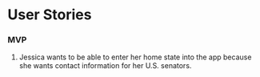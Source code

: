 # User Stories

### MVP

1. Jessica wants to be able to enter her home state into the app because she wants contact information for her U.S. senators. 
